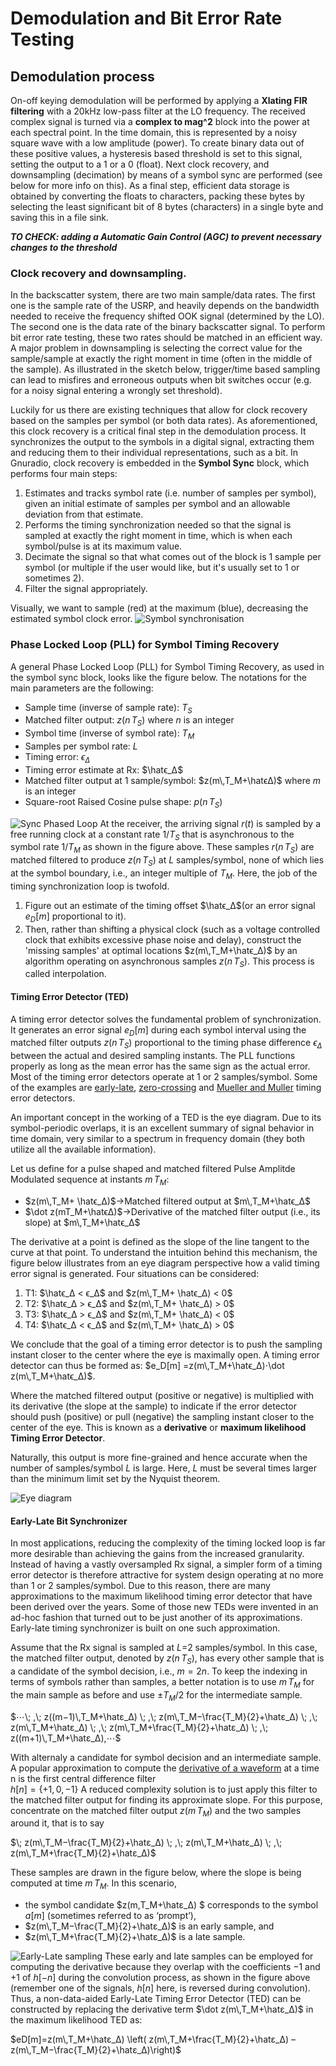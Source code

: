 # Demodulation and Bit Error Rate Testing

## Demodulation process
On-off keying demodulation will be performed by applying a **Xlating FIR filtering** with a 20kHz low-pass filter at the LO frequency. The received complex signal is turned via a **complex to mag^2** block into the power at each spectral point. In the time domain, this is represented by a noisy square wave with a low amplitude (power). To create binary data out of these positive values, a hysteresis based threshold is set to this signal, setting the output to a 1 or a 0 (float). Next clock recovery, and downsampling (decimation) by means of a symbol sync are performed (see below for more info on this). As a final step, efficient data storage is obtained by converting the floats to characters, packing these bytes by selecting the least significant bit of 8 bytes (characters) in a single byte and saving this in a file sink. 

***TO CHECK: adding a Automatic Gain Control (AGC) to prevent necessary changes to the threshold*** 

### Clock recovery and downsampling.

In the backscatter system, there are two main sample/data rates. The first one is the sample rate of the USRP, and heavily depends on the bandwidth needed to receive the frequency shifted OOK signal (determined by the LO). The second one is the data rate of the binary backscatter signal. To perform bit error rate testing, these two rates should be matched in an efficient way. A major problem in downsampling is selecting the correct value for the sample/sample at exactly the right moment in time (often in the middle of the sample). As illustrated in the sketch below, trigger/time based sampling can lead to misfires and erroneous outputs when bit switches occur (e.g. for a noisy signal entering a wrongly set threshold).

Luckily for us there are existing techniques that allow for clock recovery based on the samples per symbol (or both data rates). As aforementioned, this clock recovery is a critical final step in the demodulation process. It synchronizes the output to the symbols in a digital signal, extracting them and reducing them to their individual representations, such as a bit. In Gnuradio, clock recovery is embedded in the **Symbol Sync** block, which performs four main steps:

 1. Estimates and tracks symbol rate (i.e. number of samples per symbol), given an initial estimate of samples per symbol and an allowable deviation from that estimate.
 2. Performs the timing synchronization needed so that the signal is sampled at exactly the right moment in time, which is when each symbol/pulse is at its maximum value.
 3. Decimate the signal so that what comes out of the block is 1 sample per symbol (or multiple if the user would like, but it's usually set to 1 or sometimes 2).
 4. Filter the signal appropriately.

Visually, we want to sample (red) at the maximum (blue), decreasing the estimated symbol clock error.
![Symbol synchronisation](https://wiki.gnuradio.org/images/a/a7/Symbol_sync_1.png)
### Phase Locked Loop (PLL) for Symbol Timing Recovery


A general Phase Locked Loop (PLL) for Symbol Timing Recovery, as used in the symbol sync block, looks like the figure below. The notations for the main parameters are the following:

-   Sample time (inverse of sample rate): $T_S$
-   Matched filter output: $z(n\,T_S)$ where $n$ is an integer
-   Symbol time (inverse of symbol rate): $T_M$
-   Samples per symbol rate: $L$
-   Timing error: $ϵ_Δ$
-   Timing error estimate at Rx: $\hatϵ_Δ$
-   Matched filter output at 1 sample/symbol: $z(m\,T_M+\hatϵΔ)$ where $m$ is an integer
-   Square-root Raised Cosine pulse shape: $p(n\,T_S)$

![Sync Phased Loop](https://wirelesspi.com/wp-content/uploads/2020/11/figure-timing-sync-phase-locked-loop-pll.png)
At the receiver, the arriving signal $r(t)$ is sampled by a free running clock at a constant rate $1/T_S$ that is asynchronous to the symbol rate $1/T_M$ as shown in the figure above. These samples $r(n\,T_S)$ are matched filtered to produce $z(n\,T_S)$ at $L$ samples/symbol, none of which lies at the symbol boundary, i.e., an integer multiple of $T_M$. Here, the job of the timing synchronization loop is twofold.

1.  Figure out an estimate of the timing offset $\hatϵ_Δ$(or an error signal $e_D[m]$   proportional to it).
2. Then, rather than shifting a physical clock (such as a voltage controlled clock that exhibits excessive phase noise and delay), construct the 'missing samples' at optimal locations $z(m\,T_M+\hatϵ_Δ)$ by an algorithm operating on asynchronous samples $z(n\,T_S)$. This process is called interpolation. 

#### Timing Error Detector (TED)
A timing error detector solves the fundamental problem of synchronization. It generates an error signal $e_D[m]$ during each symbol interval using the matched filter outputs $z(n\,T_S)$ proportional to the timing phase difference $ϵ_Δ$ between the actual and desired sampling instants. The PLL functions properly as long as the mean error has the same sign as the actual error. Most of the timing error detectors operate at 1 or 2 samples/symbol. Some of the examples are [early-late](https://wirelesspi.com/early-late-bit-synchronizer-in-digital-communication/), [zero-crossing](https://wirelesspi.com/gardner-timing-error-detector-a-non-data-aided-version-of-zero-crossing-timing-error-detectors/) and [Mueller and Muller](https://wirelesspi.com/mueller-and-muller-timing-synchronization-algorithm/) timing error detectors.

An important concept in the working of a TED is the eye diagram. Due to its symbol-periodic overlaps, it is an excellent summary of signal behavior in time domain, very similar to a spectrum in frequency domain (they both utilize all the available information). 

Let us define for a pulse shaped and matched filtered Pulse Amplitde Modulated sequence at instants $m\,T_M$:  
-   $z(m\,T_M+ \hatϵ_Δ)$→Matched filtered output at $m\,T_M+\hatϵ_Δ$
-  $\dot z(mT_M+\hatϵΔ)$→Derivative of the matched filter output (i.e., its slope) at  $m\,T_M+\hatϵ_Δ$

The derivative at a point is defined as the slope of the line tangent to the curve at that point. To understand the intuition behind this mechanism, the figure below illustrates from an eye diagram perspective how a valid timing error signal is generated.
Four situations can be considered:

 1. T1: $\hatϵ_Δ < ϵ_Δ$ and $z(m\,T_M+ \hatϵ_Δ) < 0$
 2. T2: $\hatϵ_Δ > ϵ_Δ$ and $z(m\,T_M+ \hatϵ_Δ) > 0$
 3. T3: $\hatϵ_Δ > ϵ_Δ$ and $z(m\,T_M+ \hatϵ_Δ) < 0$
 4. T4: $\hatϵ_Δ < ϵ_Δ$ and $z(m\,T_M+ \hatϵ_Δ) > 0$ 

We conclude that the goal of a timing error detector is to push the sampling instant closer to the center where the eye is maximally open. A timing error detector can thus be formed as: 
$e_D[m] =z(m\,T_M+\hatϵ_Δ)⋅\dot z(m\,T_M+\hatϵ_Δ)$. 

Where the matched filtered output (positive or negative) is multiplied with its derivative (the slope at the sample) to indicate if the error detector should push (positive) or pull (negative) the sampling instant closer to the center of the eye. This is known as a **derivative** or **maximum likelihood Timing Error Detector**.

Naturally, this output is more fine-grained and hence accurate when the number of samples/symbol $L$ is large. Here, $L$ must be several times larger than the minimum limit set by the Nyquist theorem.


![Eye diagram](https://wirelesspi.com/wp-content/uploads/2020/11/figure-timing-sync-timing-matched-filter-intuition.png)
#### Early-Late Bit Synchronizer
In most applications, reducing the complexity of the timing locked loop is far more desirable than achieving the gains from the increased granularity. Instead of having a vastly oversampled Rx signal, a simpler form of a timing error detector is therefore attractive for system design operating at no more than 1 or 2 samples/symbol. Due to this reason, there are many approximations to the maximum likelihood timing error detector that have been derived over the years. Some of those new TEDs were invented in an ad-hoc fashion that turned out to be just another of its approximations. Early-late timing synchronizer is built on one such approximation.

Assume that the Rx signal is sampled at $L$=2 samples/symbol. In this case, the matched filter output, denoted by $z(n\,T_S)$, has every other sample that is a candidate of the symbol decision, i.e., $m=2n$. To keep the indexing in terms of symbols rather than samples, a better notation is to use $m\,T_M$ for the main sample as before and use $±T_M/2$ for the intermediate sample. 

$⋯\; ,\; z((m−1)\,T_M+\hatε_Δ) \; ,\; z(m\,T_M−\frac{T_M}{2}+\hatε_Δ) \; ,\; z(m\,T_M+\hatε_Δ) \; ,\; z(m\,T_M+\frac{T_M}{2}+\hatε_Δ) \; ,\; z((m+1)\,T_M+\hatε_Δ),⋯$

With alternaly a candidate for symbol decision and an intermediate sample. A popular approximation to compute the [derivative of a waveform](https://wirelesspi.com/design-of-a-discrete-time-differentiator/) at a time n is the first central difference filter  
$h[n]=\{+1,0,−1\}$
A reduced complexity solution is to just apply this filter to the matched filter output for finding its approximate slope. For this purpose, concentrate on the matched filter output $z(m\,T_M)$ and the two samples around it, that is to say

$\; z(m\,T_M−\frac{T_M}{2}+\hatε_Δ) \; ,\; z(m\,T_M+\hatε_Δ) \; ,\; z(m\,T_M+\frac{T_M}{2}+\hatε_Δ)$

These samples are drawn in the figure below, where the slope is being computed at time $m\,T_M$. In this scenario,
-   the symbol candidate $z(m\,T_M+\hatε_Δ) $ corresponds to the symbol $a[m]$ (sometimes referred to as ‘prompt’),
-   $z(m\,T_M−\frac{T_M}{2}+\hatε_Δ)$ is an early sample, and
-   $z(m\,T_M+\frac{T_M}{2}+\hatε_Δ)$ is a late sample.


![Early-Late sampling](https://wirelesspi.com/wp-content/uploads/2021/12/figure-timing-sync-early-late-convolution.png)
These early and late samples can be employed for computing the derivative because they overlap with the coefficients −1 and +1 of $h[−n]$ during the convolution process, as shown in the figure above (remember one of the signals, $h[n]$ here, is reversed during convolution). 
Thus, a non-data-aided Early-Late Timing Error Detector (TED) can be constructed by replacing the derivative term   $\dot z(m\,T_M+\hatε_Δ)$ in the maximum likelihood TED as:  

$eD[m]=z(m\,T_M+\hatε_Δ) \left( z(m\,T_M+\frac{T_M}{2}+\hatε_Δ) –z(m\,T_M−\frac{T_M}{2}+\hatε_Δ)\right)$

